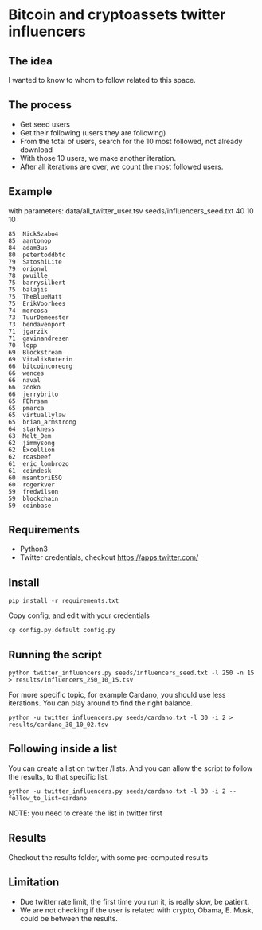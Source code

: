 # Bitcoin and cryptoassets twitter influencers


## The idea

I wanted to know to whom to follow related to this space.

## The process

 - Get seed users
 - Get their following (users they are following)
 - From the total of users, search for the 10 most followed, not already download
 - With those 10 users, we make another iteration.
 - After all iterations are over, we count the most followed users.

## Example

with parameters: data/all_twitter_user.tsv seeds/influencers_seed.txt 40 10 10
```
85	NickSzabo4
85	aantonop
84	adam3us
80	petertoddbtc
79	SatoshiLite
79	orionwl
78	pwuille
75	barrysilbert
75	balajis
75	TheBlueMatt
75	ErikVoorhees
74	morcosa
73	TuurDemeester
73	bendavenport
71	jgarzik
71	gavinandresen
70	lopp
69	Blockstream
69	VitalikButerin
66	bitcoincoreorg
66	wences
66	naval
66	zooko
66	jerrybrito
65	FEhrsam
65	pmarca
65	virtuallylaw
65	brian_armstrong
64	starkness
63	Melt_Dem
62	jimmysong
62	Excellion
62	roasbeef
61	eric_lombrozo
61	coindesk
60	msantoriESQ
60	rogerkver
59	fredwilson
59	blockchain
59	coinbase
```


## Requirements

 - Python3
 - Twitter credentials, checkout https://apps.twitter.com/

## Install

```
pip install -r requirements.txt
```

Copy config, and edit with your credentials

```
cp config.py.default config.py
```


## Running the script

```
python twitter_influencers.py seeds/influencers_seed.txt -l 250 -n 15 > results/influencers_250_10_15.tsv
```

For more specific topic, for example Cardano, you should use less iterations. You can play around to find the right balance.

```
python -u twitter_influencers.py seeds/cardano.txt -l 30 -i 2 > results/cardano_30_10_02.tsv
```

## Following inside a list

You can create a list on twitter /lists. And you can allow the script to follow the results, to that specific list.

```
python -u twitter_influencers.py seeds/cardano.txt -l 30 -i 2 --follow_to_list=cardano
```

NOTE: you need to create the list in twitter first


## Results

Checkout the results folder, with some pre-computed results

## Limitation

 - Due twitter rate limit, the first time you run it, is really slow, be patient.
 - We are not checking if the user is related with crypto, Obama, E. Musk, could be between the results.
